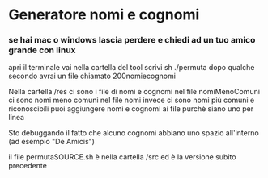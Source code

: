 # Generatore nomi e cognomi
### se hai mac o windows lascia perdere e chiedi ad un tuo amico grande con linux

apri il terminale
vai nella cartella del tool
scrivi sh ./permuta
dopo qualche secondo avrai un file chiamato 200nomiecognomi


Nella cartella /res ci sono i file di nomi e cognomi
nel file nomiMenoComuni ci sono nomi meno comuni
nel file nomi invece ci sono nomi più comuni e riconoscibili
puoi aggiungere nomi e cognomi ai file purchè siano uno per linea

Sto debuggando il fatto che alcuno cognomi abbiano uno spazio all'interno (ad esempio "De Amicis")

il file permutaSOURCE.sh è nella cartella /src ed è la versione subito precedente
